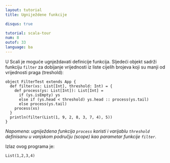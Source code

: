 ```yaml
---
layout: tutorial
title: Ugniježdene funkcije

disqus: true

tutorial: scala-tour
num: 8
outof: 33
language: ba
---
```


U Scali je moguće ugnježdavati definicije funkcija.
Sljedeći objekt sadrži funkciju `filter` za dobijanje vrijednosti iz liste cijelih brojeva koji su manji od vrijednosti praga (treshold):

    object FilterTest extends App {
      def filter(xs: List[Int], threshold: Int) = {
        def process(ys: List[Int]): List[Int] =
          if (ys.isEmpty) ys
          else if (ys.head < threshold) ys.head :: process(ys.tail)
          else process(ys.tail)
        process(xs)
      }
      println(filter(List(1, 9, 2, 8, 3, 7, 4), 5))
    }

_Napomena: ugniježdena funkcija `process` koristi i varijablu `threshold` definisanu u vanjskom području (scope) kao parametar funkcije `filter`._

Izlaz ovog programa je:

    List(1,2,3,4)
